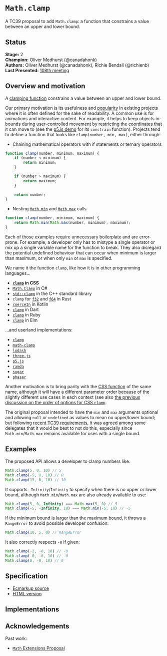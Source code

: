 # `Math.clamp`

A TC39 proposal to add `Math.clamp`: a function that constrains a value between an upper and lower bound.

## Status

**Stage:** 2  \
**Champion:** Oliver Medhurst (@canadahonk)  \
**Authors:** Oliver Medhurst (@canadahonk), Richie Bendall (@richienb)  \
**Last Presented:** [108th meeting](https://github.com/tc39/agendas/blob/main/2025/05.md)

## Overview and motivation

A [clamping function](https://en.wikipedia.org/wiki/Clamping_(graphics)) constrains a value between an upper and lower bound.

Our primary motivation is its usefulness and [popularity](https://github.com/search?q=clamp+language%3AJavaScript+&type=code) in existing projects where it is often defined for the sake of readability. A common use is for animations and interactive content. For example, it helps to keep objects in-bounds during user-controlled movement by restricting the coordinates that it can move to (see the [p5.js demo](https://p5js.org/reference/#/p5/constrain) for its `constrain` function). Projects tend to define a function that looks like `clamp(number, min, max)`, either through:

- Chaining mathematical operators with if statements or ternary operators

```js
function clamp(number, minimum, maximum) {
	if (number < minimum) {
		return minimum;
	}

	if (number > maximum) {
		return maximum;
	}

	return number;
}
```

- Nesting [`Math.min`][math-min] and [`Math.max`][math-max] calls

```js
function clamp(number, minimum, maximum) {
	return Math.min(Math.max(number, minimum), maximum);
}
```

Each of those examples require unnecessary boilerplate and are error-prone. For example, a developer only has to mistype a single operator or mix up a single variable name for the function to break. They also disregard the potential undefined behaviour that can occur when minimum is larger than maximum, or when only `min` or `max` is specified.

We name it the function `clamp`, like how it is in other programming languages...

- **[`clamp`][css-clamp] in CSS**
- [`Math.Clamp`](https://docs.microsoft.com/en-us/dotnet/api/system.math.clamp?view=netcore-2.0) in C#
- [`std::clamp`](https://en.cppreference.com/w/cpp/algorithm/clamp) in the C++ standard library
- `clamp` for [`f32`](https://doc.rust-lang.org/std/primitive.f32.html#method.clamp) and [`f64`](https://doc.rust-lang.org/std/primitive.f64.html#method.clamp) in Rust
- [`coerceIn`](https://kotlinlang.org/api/latest/jvm/stdlib/kotlin.ranges/coerce-in.html) in Kotlin
- [`clamp`](https://api.dart.dev/stable/2.14.4/dart-core/num/clamp.html) in Dart
- [`clamp`](https://ruby-doc.org/core-2.4.0/Comparable.html#method-i-clamp) in Ruby
- [`clamp`](https://package.elm-lang.org/packages/elm/core/latest/Basics#clamp) in Elm

...and userland implementations:

- [`clamp`](https://github.com/hughsk/clamp/blob/377851f0cca9f3f134b53881e294782cccdae4d8/index.js#L3-L7)
- [`math-clamp`](https://github.com/sindresorhus/math-clamp/blob/3897064dd3e9711a2e47e891d0aa7eb66ccdcef8/index.js#L1-L15)
- [`lodash`](https://github.com/lodash/lodash/blob/bb7c95947914d12af5f79e7369dd59ce29bc61a8/clamp.js)
- [`three.js`](https://github.com/mrdoob/three.js/blob/431baa0a0e808637df959aa547c98e0b2380bdbe/src/math/MathUtils.js#L43-L47)
- [`p5.js`](https://github.com/processing/p5.js/blob/098f36ded792fca894fdfd947d3293db5bb35e79/src/math/calculation.js#L111-L114)
- [`ramda`](https://github.com/ramda/ramda/blob/6b6a85d3fe30ac1a41ac05734be9f61bd92325e5/source/clamp.js#L23-L32)
- [`sugar`](https://github.com/andrewplummer/Sugar/blob/3ca57818332473b601434001ac1445552d7753ff/lib/range.js#L164-L178)
- [`phaser`](https://github.com/photonstorm/phaser/blob/29ada646e00ebdd375a31eee871be5b10286ba46/src/math/Clamp.js#L19-L22)

Another motivation is to bring parity with the [CSS function][css-clamp] of the same name, although it will have a different parameter order because of the slightly different use cases in each context (see also [the previous discussion on the order of options for CSS `clamp`](https://github.com/w3c/csswg-drafts/issues/2519#issuecomment-387803089).

The original proposal intended to have the `min` and `max` arguments optional and allowing `null` or `undefined` as values to mean no upper/lower bound; but following [recent TC39 requirements](https://github.com/tc39/how-we-work/blob/main/normative-conventions.md#when-required-arguments-are-missing-throw), it was agreed among some delegates that it would be best to not do this, especially since `Math.min`/`Math.max` remains available for uses with a single bound.

## Examples

The proposed API allows a developer to clamp numbers like:

```js
Math.clamp(5, 0, 10) // 5
Math.clamp(-5, 0, 10) // 0
Math.clamp(15, 0, 10) // 10
```

It supports `-Infinity`/`Infinity` to specify when there is no upper or lower bound, although `Math.min`/`Math.max` are also already available to use:
```js
Math.clamp(5, 0, Infinity) === Math.max(5, 0) // 5
Math.clamp(-5, -Infinity, 10) === Math.min(-5, 10) // -5
```

If the minimum bound is larger than the maximum bound, it throws a `RangeError` to avoid possible developer confusion:

```js
Math.clamp(10, 5, 0) // RangeError
```

It also correctly respects `-0` if given:

```js
Math.clamp(-2, -0, 10) // -0
Math.clamp(-0, -0, 10) // -0
Math.clamp(0, -0, 10) // 0
```

## Specification

- [Ecmarkup source](spec.emu)
- [HTML version](https://canadahonk.github.io/proposal-math-clamp)

## Implementations

## Acknowledgements

Past work:
- [`Math` Extensions Proposal](https://github.com/rwaldron/proposal-math-extensions)

[math-min]: https://developer.mozilla.org/en-US/docs/Web/JavaScript/Reference/Global_Objects/Math/min
[math-max]: https://developer.mozilla.org/en-US/docs/Web/JavaScript/Reference/Global_Objects/Math/max
[css-clamp]: https://developer.mozilla.org/en-US/docs/Web/CSS/clamp()
[css-clamp-spec]: https://drafts.csswg.org/css-values/#funcdef-clamp
